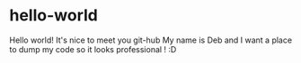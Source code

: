 # hello-world
Hello world! It's nice to meet you git-hub
My name is Deb and I want a place to dump my code so it looks professional ! :D
